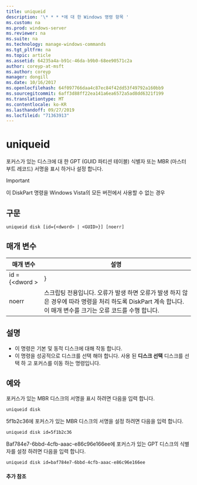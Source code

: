```yaml
---
title: uniqueid
description: '\* * * *에 대 한 Windows 명령 항목 '
ms.custom: na
ms.prod: windows-server
ms.reviewer: na
ms.suite: na
ms.technology: manage-windows-commands
ms.tgt_pltfrm: na
ms.topic: article
ms.assetid: 64235a4a-b91c-46da-b9b0-68ee90571c2a
author: coreyp-at-msft
ms.author: coreyp
manager: dongill
ms.date: 10/16/2017
ms.openlocfilehash: 64f097766daa4c87ec84f42dd53f49792a160bb9
ms.sourcegitcommit: 6aff3d88ff22ea141a6ea6572a5ad8dd6321f199
ms.translationtype: MT
ms.contentlocale: ko-KR
ms.lasthandoff: 09/27/2019
ms.locfileid: "71363913"
---
```

# <a name="uniqueid"></a>uniqueid



포커스가 있는 디스크에 대 한 GPT (GUID 파티션 테이블) 식별자 또는 MBR (마스터 부트 레코드) 서명을 표시 하거나 설정 합니다.

> [!IMPORTANT]
> 이 DiskPart 명령을 Windows Vista의 모든 버전에서 사용할 수 없는 경우

## <a name="syntax"></a>구문

```
uniqueid disk [id={<dword> | <GUID>}] [noerr]
```

## <a name="parameters"></a>매개 변수

|  매개 변수   |                                                                                             설명                                                                                              |
|--------------|------------------------------------------------------------------------------------------------------------------------------------------------------------------------------------------------------|
| id = {\<dword > |                                                                                               <GUID>}                                                                                                |
|    noerr     | 스크립팅 전용입니다. 오류가 발생 하면 오류가 발생 하지 않은 경우에 따라 명령을 처리 하도록 DiskPart 계속 합니다. 이 매개 변수를 크기는 오류 코드를 수행 합니다. |

## <a name="remarks"></a>설명

-   이 명령은 기본 및 동적 디스크에 대해 작동 합니다.
-   이 명령을 성공적으로 디스크를 선택 해야 합니다. 사용 된 **디스크 선택** 디스크를 선택 하 고 포커스를 이동 하는 명령입니다.

## <a name="BKMK_examples"></a>예와

포커스가 있는 MBR 디스크의 서명을 표시 하려면 다음을 입력 합니다.
```
uniqueid disk
```
5f1b2c36에 포커스가 있는 MBR 디스크의 서명을 설정 하려면 다음을 입력 합니다.
```
uniqueid disk id=5f1b2c36
```
Baf784e7-6bbd-4cfb-aaac-e86c96e166ee에 포커스가 있는 GPT 디스크의 식별자를 설정 하려면 다음을 입력 합니다.
```
uniqueid disk id=baf784e7-6bbd-4cfb-aaac-e86c96e166ee
```

#### <a name="additional-references"></a>추가 참조

